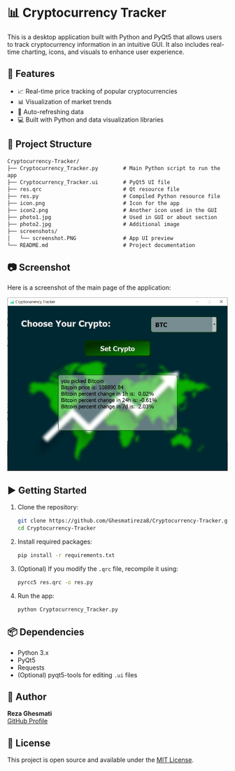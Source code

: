 
# 📊 Cryptocurrency Tracker

This is a desktop application built with Python and PyQt5 that allows users to track cryptocurrency information in an intuitive GUI. It also includes real-time charting, icons, and visuals to enhance user experience.

## 🚀 Features

- 📈 Real-time price tracking of popular cryptocurrencies
- 📊 Visualization of market trends
- 🔄 Auto-refreshing data
- 💻 Built with Python and data visualization libraries


## 📁 Project Structure

```
Cryptocurrency-Tracker/
├── Cryptocurrency_Tracker.py        # Main Python script to run the app
├── Cryptocurrency_Tracker.ui        # PyQt5 UI file
├── res.qrc                          # Qt resource file
├── res.py                           # Compiled Python resource file
├── icon.png                         # Icon for the app
├── icon2.png                        # Another icon used in the GUI
├── photo1.jpg                       # Used in GUI or about section
├── photo2.jpg                       # Additional image
├── screenshots/
│   └── screenshot.PNG               # App UI preview
└── README.md                        # Project documentation
```

## 📷 Screenshot

Here is a screenshot of the main page of the application:

![Main Screenshot](screenshots/screenshot.PNG)

## ▶️ Getting Started

1. Clone the repository:
   ```bash
   git clone https://github.com/Ghesmatireza8/Cryptocurrency-Tracker.git
   cd Cryptocurrency-Tracker
   ```

2. Install required packages:
   ```bash
   pip install -r requirements.txt
   ```

3. (Optional) If you modify the `.qrc` file, recompile it using:
   ```bash
   pyrcc5 res.qrc -o res.py
   ```

4. Run the app:
   ```bash
   python Cryptocurrency_Tracker.py
   ```

## 📦 Dependencies

- Python 3.x
- PyQt5
- Requests
- (Optional) pyqt5-tools for editing `.ui` files

## 👤 Author

**Reza Ghesmati**  
[GitHub Profile](https://github.com/Ghesmatireza8)

## 📝 License

This project is open source and available under the [MIT License](LICENSE).
